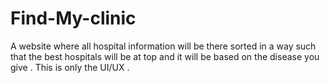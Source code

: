 # Find-My-clinic
A website where all hospital information will be there sorted in a way  such that the best hospitals will be at top and it will be based on the disease you give . This is only the UI/UX .
